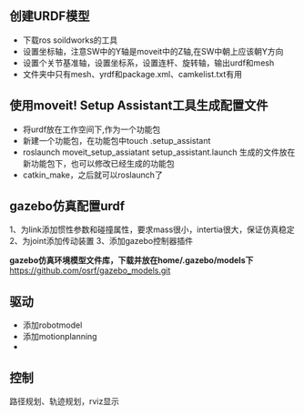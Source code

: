 ## 创建URDF模型 
* 下载ros soildworks的工具  
* 设置坐标轴，注意SW中的Y轴是moveit中的Z轴,在SW中朝上应该朝Y方向  
* 设置个关节基准轴，设置坐标系，设置连杆、旋转轴，输出urdf和mesh  
* 文件夹中只有mesh、yrdf和package.xml、camkelist.txt有用  

## 使用moveit! Setup Assistant工具生成配置文件
*  将urdf放在工作空间下,作为一个功能包
*  新建一个功能包，在功能包中touch .setup_assistant
*  roslaunch moveit_setup_assiatant  setup_assistant.launch 生成的文件放在新功能包下，也可以修改已经生成的功能包
*  catkin_make，之后就可以roslaunch了

## gazebo仿真配置urdf
1、为link添加惯性参数和碰撞属性，要求mass很小，intertia很大，保证仿真稳定
2、为joint添加传动装置
3、添加gazebo控制器插件


**gazebo仿真环境模型文件库，下载并放在home/.gazebo/models下**
https://github.com/osrf/gazebo_models.git

## 驱动
  * 添加robotmodel
  * 添加motionplanning 
  * 
## 控制
 路径规划、轨迹规划，rviz显示

